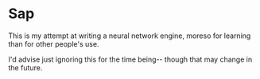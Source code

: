 # Sap
This is my attempt at writing a neural network engine, moreso for learning than for other people's use.

I'd advise just ignoring this for the time being-- though that may change in the future.
